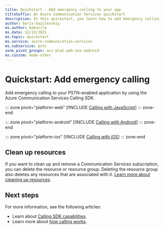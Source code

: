 ```yaml
---
title: Quickstart - Add emergency calling to your app
titleSuffix: An Azure Communication Services quickstart
description: In this quickstart, you learn how to add emergency calling to your app by using Azure Communication Services.
author: boris-bazilevskiy
ms.author: bobazile
ms.date: 12/13/2021
ms.topic: quickstart
ms.service: azure-communication-services
ms.subservice: pstn
zone_pivot_groups: acs-plat-web-ios-android
ms.custom: mode-other
---
```


# Quickstart: Add emergency calling

Add emergency calling to your PSTN-enabled application by using the Azure Communication Services Calling SDK.

::: zone pivot="platform-web"
[!INCLUDE [Calling with JavaScript](./includes/emergency-calling-javascript.md)]
::: zone-end

::: zone pivot="platform-android"
[!INCLUDE [Calling with Android](./includes/emergency-calling-android.md)]
::: zone-end

::: zone pivot="platform-ios"
[!INCLUDE [Calling with iOS](./includes/emergency-calling-ios.md)]
::: zone-end

## Clean up resources

If you want to clean up and remove a Communication Services subscription, you can delete the resource or resource group. Deleting the resource group also deletes any resources that are associated with it. [Learn more about cleaning up resources](../create-communication-resource.md#clean-up-resources).

## Next steps

For more information, see the following articles:

- Learn about [Calling SDK capabilities](../voice-video-calling/getting-started-with-calling.md).
- Learn more about [how calling works](../../concepts/voice-video-calling/about-call-types.md).
